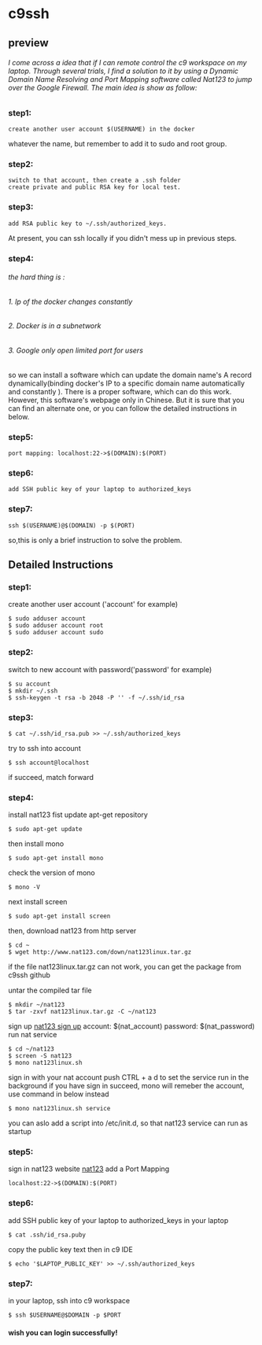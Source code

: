 # c9ssh
## preview

###### I come across a idea that if I can remote control the c9 workspace on my laptop. Through several trials, I find a solution to it by using a Dynamic Domain Name Resolving and Port Mapping software called Nat123 to jump over the Google Firewall. The main idea is show as follow:

### step1: 

    create another user account $(USERNAME) in the docker
    
whatever the name, but remember to add it to sudo and root group.
    
### step2: 

    switch to that account, then create a .ssh folder 
    create private and public RSA key for local test.
    
### step3: 

    add RSA public key to ~/.ssh/authorized_keys. 
    
At present, you can ssh locally if you didn't mess up in previous steps.
    
### step4: 
###### the hard thing is :

###### 1. Ip of the docker changes constantly
###### 2. Docker is in a subnetwork
###### 3. Google only open limited port for users

so we can install a software which can update the domain name's A record dynamically(binding docker's IP to a specific domain name automatically and constantly ). There is a proper software, which can do this work. However, this software's webpage only in Chinese. But it is sure that you can find an alternate one, or you can follow the detailed instructions in below.

### step5:

    port mapping: localhost:22->$(DOMAIN):$(PORT) 

### step6:

    add SSH public key of your laptop to authorized_keys

### step7: 

    ssh $(USERNAME)@$(DOMAIN) -p $(PORT)

so,this is only a brief instruction to solve the problem.

## Detailed Instructions
### step1:
create another user account ('account' for example)

    $ sudo adduser account
    $ sudo adduser account root
    $ sudo adduser account sudo

### step2:
switch to new account with password('password' for example)

    $ su account
    $ mkdir ~/.ssh
    $ ssh-keygen -t rsa -b 2048 -P '' -f ~/.ssh/id_rsa
    
### step3:

    $ cat ~/.ssh/id_rsa.pub >> ~/.ssh/authorized_keys
    
try to ssh into account

    $ ssh account@localhost

if succeed, match forward

### step4:
install nat123
fist update apt-get repository

    $ sudo apt-get update
    
then install mono

    $ sudo apt-get install mono
    
check the version of mono

    $ mono -V
    
next install screen

    $ sudo apt-get install screen
    
then, download nat123 from http server

    $ cd ~
    $ wget http://www.nat123.com/down/nat123linux.tar.gz

if the file nat123linux.tar.gz can not work, you can get the package from c9ssh github

untar the compiled tar file

    $ mkdir ~/nat123
    $ tar -zxvf nat123linux.tar.gz -C ~/nat123
    
sign up <a href="http://www.nat123.com/UsersReg.jsp">nat123 sign up</a>
account: $(nat_account)
password: $(nat_password)
run nat service

    $ cd ~/nat123
    $ screen -S nat123
    $ mono nat123linux.sh

sign in with your nat account
push CTRL + a d to set the service run in the background
if you have sign in succeed, mono will remeber the account, use command in below instead

    $ mono nat123linux.sh service
    
you can aslo add a script into /etc/init.d, so that nat123 service can run as startup 

### step5:
sign in nat123 website <a href="http://www.nat123.com">nat123</a>
add a Port Mapping

    localhost:22->$(DOMAIN):$(PORT)

### step6:
add SSH public key of your laptop to authorized_keys
in your laptop

    $ cat .ssh/id_rsa.puby

copy the public key text
then in c9 IDE

    $ echo '$LAPTOP_PUBLIC_KEY' >> ~/.ssh/authorized_keys

### step7:
in your laptop, ssh into c9 workspace

    $ ssh $USERNAME@$DOMAIN -p $PORT

#### wish you can login successfully!







